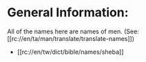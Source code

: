 # General Information:

All of the names here are names of men. (See: [[rc://en/ta/man/translate/translate-names]])
* [[rc://en/tw/dict/bible/names/sheba]]

